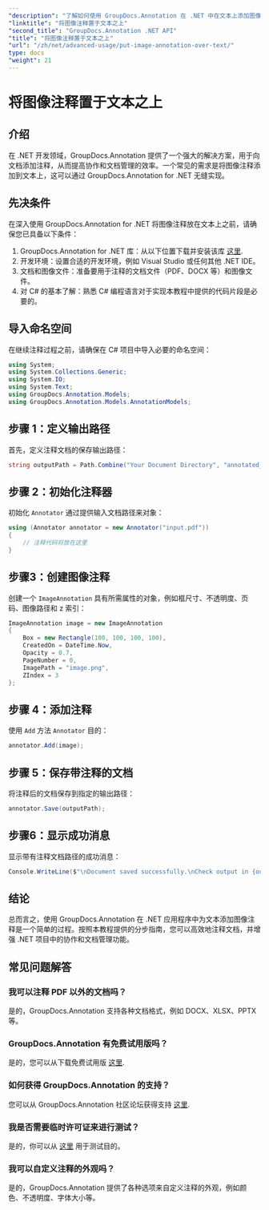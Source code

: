 ```yaml
---
"description": "了解如何使用 GroupDocs.Annotation 在 .NET 中在文本上添加图像注释，以实现高效的文档管理和协作。"
"linktitle": "将图像注释置于文本之上"
"second_title": "GroupDocs.Annotation .NET API"
"title": "将图像注释置于文本之上"
"url": "/zh/net/advanced-usage/put-image-annotation-over-text/"
type: docs
"weight": 21
---
```


# 将图像注释置于文本之上

## 介绍
在 .NET 开发领域，GroupDocs.Annotation 提供了一个强大的解决方案，用于向文档添加注释，从而提高协作和文档管理的效率。一个常见的需求是将图像注释添加到文本上，这可以通过 GroupDocs.Annotation for .NET 无缝实现。
## 先决条件
在深入使用 GroupDocs.Annotation for .NET 将图像注释放在文本上之前，请确保您已具备以下条件：
1. GroupDocs.Annotation for .NET 库：从以下位置下载并安装该库 [这里](https://releases。groupdocs.com/annotation/net/).
2. 开发环境：设置合适的开发环境，例如 Visual Studio 或任何其他 .NET IDE。
3. 文档和图像文件：准备要用于注释的文档文件（PDF、DOCX 等）和图像文件。
4. 对 C# 的基本了解：熟悉 C# 编程语言对于实现本教程中提供的代码片段是必要的。

## 导入命名空间
在继续注释过程之前，请确保在 C# 项目中导入必要的命名空间：
```csharp
using System;
using System.Collections.Generic;
using System.IO;
using System.Text;
using GroupDocs.Annotation.Models;
using GroupDocs.Annotation.Models.AnnotationModels;
```
## 步骤 1：定义输出路径
首先，定义注释文档的保存输出路径：
```csharp
string outputPath = Path.Combine("Your Document Directory", "annotated_document.pdf");
```
## 步骤 2：初始化注释器
初始化 `Annotator` 通过提供输入文档路径来对象：
```csharp
using (Annotator annotator = new Annotator("input.pdf"))
{
    // 注释代码将放在这里
}
```
## 步骤3：创建图像注释
创建一个 `ImageAnnotation` 具有所需属性的对象，例如框尺寸、不透明度、页码、图像路径和 z 索引：
```csharp
ImageAnnotation image = new ImageAnnotation
{
    Box = new Rectangle(100, 100, 100, 100),
    CreatedOn = DateTime.Now,
    Opacity = 0.7,
    PageNumber = 0,
    ImagePath = "image.png",
    ZIndex = 3
};
```
## 步骤 4：添加注释
使用 `Add` 方法 `Annotator` 目的：
```csharp
annotator.Add(image);
```
## 步骤 5：保存带注释的文档
将注释后的文档保存到指定的输出路径：
```csharp
annotator.Save(outputPath);
```
## 步骤6：显示成功消息
显示带有注释文档路径的成功消息：
```csharp
Console.WriteLine($"\nDocument saved successfully.\nCheck output in {outputPath}.");
```

## 结论
总而言之，使用 GroupDocs.Annotation 在 .NET 应用程序中为文本添加图像注释是一个简单的过程。按照本教程提供的分步指南，您可以高效地注释文档，并增强 .NET 项目中的协作和文档管理功能。
## 常见问题解答
### 我可以注释 PDF 以外的文档吗？
是的，GroupDocs.Annotation 支持各种文档格式，例如 DOCX、XLSX、PPTX 等。
### GroupDocs.Annotation 有免费试用版吗？
是的，您可以从下载免费试用版 [这里](https://releases。groupdocs.com/).
### 如何获得 GroupDocs.Annotation 的支持？
您可以从 GroupDocs.Annotation 社区论坛获得支持 [这里](https://forum。groupdocs.com/c/annotation/10).
### 我是否需要临时许可证来进行测试？
是的，你可以从 [这里](https://purchase.groupdocs.com/temporary-license/) 用于测试目的。
### 我可以自定义注释的外观吗？
是的，GroupDocs.Annotation 提供了各种选项来自定义注释的外观，例如颜色、不透明度、字体大小等。